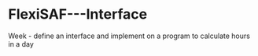 # FlexiSAF---Interface
Week - define an interface and implement on a program to calculate hours in a day
